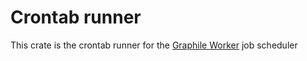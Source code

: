# Crontab runner

This crate is the crontab runner for the [Graphile Worker](docs.rs/graphile_worker) job scheduler
